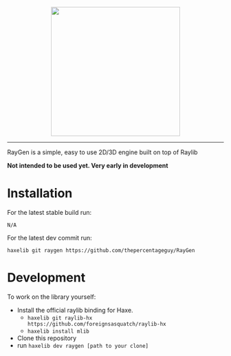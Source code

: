 <p align="center">
  <img src="https://github.com/thepercentageguy/RayGen/blob/master/assets/sprites/RAYGEN.png"  width="300" height="300">
</p>

----
RayGen is a simple, easy to use 2D/3D engine built on top of Raylib

**Not intended to be used yet. Very early in development**

# Installation
For the latest stable build run:
```
N/A
```
For the latest dev commit run: 
```
haxelib git raygen https://github.com/thepercentageguy/RayGen
```
# Development
To work on the library yourself:
- Install the official raylib binding for Haxe.
  - ```haxelib git raylib-hx https://github.com/foreignsasquatch/raylib-hx```
  - ```haxelib install mlib```
- Clone this repository
- run ```haxelib dev raygen [path to your clone]```
